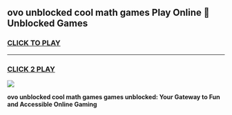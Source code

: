
## ovo unblocked cool math games Play Online 👋 Unblocked Games
<h3>
<a href="https://premium.freeplayer.one?title=ovo_unblocked_cool_math_games&ref=19F">CLICK TO PLAY</a></h3>
<hr>

<h3>
<a href="https://premium.freeplayer.one?title=ovo_unblocked_cool_math_games&ref=19F">CLICK 2 PLAY</a>
  
</h3>

<a href="https://premium.freeplayer.one?title=ovo_unblocked_cool_math_games&ref=19F"><img src="https://clearcache.store/games.png"></a>


**ovo unblocked cool math games games unblocked: Your Gateway to Fun and Accessible Online Gaming**
